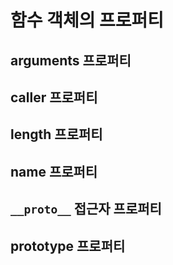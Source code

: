# 함수 객체의 프로퍼티

## arguments 프로퍼티

## caller 프로퍼티

## length 프로퍼티

## name 프로퍼티

## `__proto__` 접근자 프로퍼티

## prototype 프로퍼티
